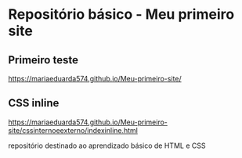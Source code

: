# Repositório básico  - Meu primeiro site

## Primeiro teste
https://mariaeduarda574.github.io/Meu-primeiro-site/

## CSS inline
https://mariaeduarda574.github.io/Meu-primeiro-site/cssinternoeexterno/indexinline.html


repositório destinado ao aprendizado básico  de HTML e CSS
